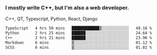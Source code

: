 <h3>I mostly write C++, but I'm also a web developer.</h3>
<p>C++, QT, Typescript, Python, React, Django</p>

<!--START_SECTION:waka-->

```txt
TypeScript   4 hrs 50 mins   ████████████▒░░░░░░░░░░░░   49.16 %
Python       2 hrs 25 mins   ██████░░░░░░░░░░░░░░░░░░░   24.64 %
C++          2 hrs 21 mins   ██████░░░░░░░░░░░░░░░░░░░   23.96 %
Markdown     6 mins          ▒░░░░░░░░░░░░░░░░░░░░░░░░   01.12 %
SCSS         6 mins          ▒░░░░░░░░░░░░░░░░░░░░░░░░   01.02 %
```

<!--END_SECTION:waka-->
